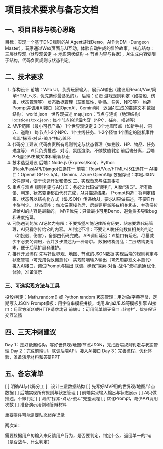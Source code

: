 # 项目技术要求与备忘文档

## 一、项目目标与核心思路

目标：实现一个基于DND规则的AI Agent游戏Demo，AI作为DM（Dungeon Master），玩家通过Web页面与AI互动，体验自动生成的冒险故事。
核心结构：三层世界观（世界观设定 → 地图网状结构 → 节点内容与数据），AI生成内容受限于结构，代码负责规则与状态判定。

## 二、技术要求

1. 架构设计
前端：Web UI，负责玩家输入、展示AI输出（建议用React/Vue/简单HTML+JS，优先选你最熟悉的）。
后端：负责
游戏规则判定（如投骰、伤害、状态管理等）
状态数据管理（玩家属性、物品、任务、NPC等）
构造Prompt并调用AI接口（如OpenAI、Gemini等）
返回AI生成的描述文本
数据结构：
world.json：世界观描述
map.json：节点与连线（地理结构）
locations/xxx.json：每个节点的详细内容（NPC、任务、描述等）
2. MVP范围（最小可行产品）
1个世界观设定
2-3个地图节点（如新手村、洞穴、道路）
每节点1-2个NPC、1个主线任务、1-2个怪物
1个固定的随机事件
实现“探索-对话-战斗”核心循环
3. 代码分工建议
代码负责所有规则判定与状态管理（如投骰、HP、物品、任务进度等）
AI只负责描述、对话、氛围渲染，不做数值判定
前后端分离，后端API返回AI生成文本和最新状态
4. 技术选型建议
后端：Node.js (Express/Koa)、Python (Flask/FastAPI/Django)任选其一
前端：React/Vue/HTML+JS任选其一
AI接口：OpenAI GPT-3.5/4、Gemini、Azure OpenAI等
数据存储：本地JSON文件即可，便于快速开发和修改
三、实现备忘与注意事项
1. 重点与难点
规则判定与AI分工：务必让代码做“裁判”，AI做“演员”。所有数值、判定、状态变更都由代码完成，AI只描述结果。
Prompt构造：将判定结果、状态等以结构化方式（如JSON）传递给AI，要求AI只做描述，不要自作主张判定。
状态同步：每次玩家操作后，后端要更新所有相关状态，并确保传递给AI的内容是最新的。
MVP优先：只做最小可用Demo，避免贪多导致bug和进度拖延。
2. 可能遇到的坑
AI记忆力有限：不要指望AI能记住所有历史，状态要靠代码管理，AI只看你传给它的内容。
AI判定不准：不要让AI做任何数值相关的判定（如投骰、伤害），全部由代码完成。
API调用延迟：AI接口有延迟，尽量减少不必要的调用，合并多步描述为一次请求。
数据结构混乱：三层结构要清晰，便于后续扩展和维护。
7. 推荐开发流程
  先写好世界观、地图、节点的JSON数据
  实现后端的规则判定与状态管理（可先用伪数据测试）
  实现前端输入输出（可先用静态文本测试）
  接入AI接口，调试Prompt与输出
  联调，确保“探索-对话-战斗”流程跑通
  优化体验，准备演示

  ### 三、可选实现方法与工具

  投骰/判定：Math.random() 或 Python random
  状态管理：用对象/字典存储，定期写入JSON
  Prompt模板：用字符串模板拼接，或用Jinja2/EJS等模板引擎
  AI接口：用官方SDK或HTTP请求均可
  前端UI：可用简单聊天窗口+状态栏，优先保证交互流畅

  ## 四、三天冲刺建议

  Day 1：定好数据结构，写好世界观/地图/节点JSON，完成后端规则判定与状态管理
  Day 2：完成前端UI，联调后端API，接入AI接口
  Day 3：完善流程，优化体验，准备演示材料和答辩PPT

  ## 五、备忘清单

  [ ] 明确AI与代码分工
  [ ] 设计三层数据结构
  [ ] 先写好MVP用的世界观/地图/节点数据
  [ ] 后端实现所有规则与状态管理
  [ ] 前端实现输入输出与状态展示
  [ ] AI只做描述，不做判定
  [ ] 测试“探索-对话-战斗”完整流程
  [ ] 优化Prompt，减少API调用次数
  [ ] 准备演示用例和答辩材料







重要事件可能需要动态储存记录

两次ai：

需要根据用户的输入来反馈用户行为，是否要判定，判定什么、返回单一的tag（是否战斗、什么判定）